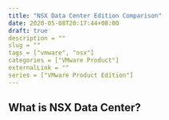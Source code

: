 ```yaml
---
title: "NSX Data Center Edition Comparison"
date: 2020-05-08T20:17:44+08:00
draft: true 
description = ""
slug = ""
tags = ["vmware", "nsx"]
categories = ["VMware Product"]
externalLink = ""
series = ["VMware Product Edition"]
---
```


## What is NSX Data Center?

